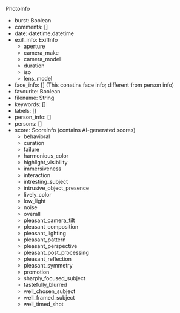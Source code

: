 PhotoInfo
- burst: Boolean
- comments: []
- date: datetime.datetime
- exif_info: ExifInfo
    - aperture
    - camera_make
    - camera_model
    - duration
    - iso
    - lens_model
- face_info: [] (This conatins face info; different from person info)
- favourite: Boolean
- filename: String
- keywords: []
- labels: []
- person_info: []
- persons: []
- score: ScoreInfo (contains AI-generated scores)
    - behavioral
    - curation
    - failure
    - harmonious_color
    - highlight_visibility
    - immersiveness
    - interaction
    - intresting_subject
    - intrusive_object_presence
    - lively_color
    - low_light
    - noise
    - overall
    - pleasant_camera_tilt
    - pleasant_composition
    - pleasant_lighting
    - pleasant_pattern
    - pleasant_perspective
    - pleasant_post_processing
    - pleasant_reflection
    - pleasant_symmetry
    - promotion
    - sharply_focused_subject
    - tastefully_blurred
    - well_chosen_subject
    - well_framed_subject
    - well_timed_shot